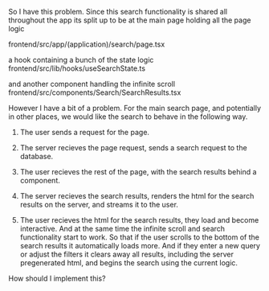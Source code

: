 So I have this problem. Since this search functionality is shared all throughout the app its split up to be at the main page holding all the page logic 

frontend/src/app/(application)/search/page.tsx

a hook containing a bunch of the state logic
frontend/src/lib/hooks/useSearchState.ts

and another component handling the infinite scroll
frontend/src/components/Search/SearchResults.tsx

However I have a bit of a problem. For the main search page, and potentially in other places, we would like the search to behave in the following way.

1. The user sends a request for the page.

2. The server recieves the page request, sends a search request to the database.

3. The user recieves the rest of the page, with the search results behind a <Suspense> component.

4. The server recieves the search results, renders the html for the search results on the server, and streams it to the user.

5. The user recieves the html for the search results, they load and become interactive. And at the same time the infinite scroll and search functionality start to work. So that if the user scrolls to the bottom of the search results it automatically loads more. And if they enter a new query or adjust the filters it clears away all results, including the server pregenerated html, and begins the search using the current logic.

How should I implement this?
